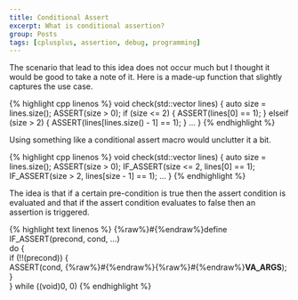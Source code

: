 ```yaml
---
title: Conditional Assert
excerpt: What is conditional assertion?
group: Posts
tags: [cplusplus, assertion, debug, programming]
---
```


The scenario that lead to this idea does not occur much but I thought it would be good to take a note of it.
Here is a made-up function that slightly captures the use case.

{% highlight cpp linenos %}
void check(std::vector<int> lines) {
    auto size = lines.size();
    ASSERT(size > 0);
    if (size <= 2) {
        ASSERT(lines[0] == 1);
    } elseif (size > 2) {
        ASSERT(lines[lines.size() - 1] == 1);
    }
    ...
}
{% endhighlight %}

Using something like a conditional assert macro would unclutter it a bit.

{% highlight cpp linenos %}
void check(std::vector<int> lines) {
    auto size = lines.size();
    ASSERT(size > 0);
    IF_ASSERT(size <= 2, lines[0] == 1);
    IF_ASSERT(size > 2, lines[size - 1] == 1);
    ...
}
{% endhighlight %}

The idea is that if a certain pre-condition is true then the assert condition is evaluated and that if the assert condition evaluates to false then an assertion is triggered.

{% highlight text linenos %}
{%raw%}#{%endraw%}define IF_ASSERT(precond, cond, ...)       \
    do {                                    \
        if (!!(precond)) {                  \
            ASSERT(cond, {%raw%}#{%endraw%}{%raw%}#{%endraw%}__VA_ARGS__);    \
        }                                   \
    } while ((void)0, 0)
{% endhighlight %}
